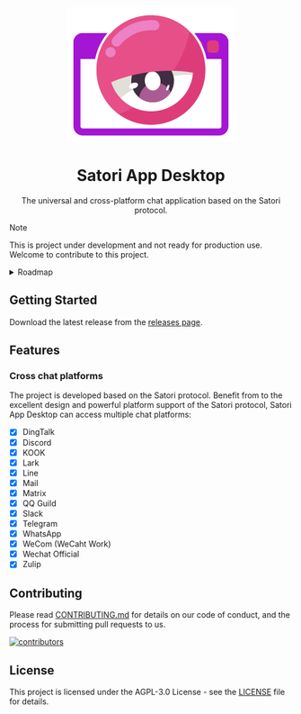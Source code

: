 <div align="center">

[![Satori App for Desktop](./sad-logo.png)](https://github.com/Lipraty/satori-desktop)

# Satori App Desktop

The universal and cross-platform chat application based on the Satori protocol.

</div>

> [!NOTE]
> This is project under development and not ready for production use. Welcome to contribute to this project.

<details>

<summary>Roadmap</summary>

## Roadmap

### Desktop App

- Roadmap: [click here](https://github.com/users/Lipraty/projects/1)
- Todo list: [click here](https://github.com/users/Lipraty/projects/2)

### Satori App Server(SAS)

- Roadmap: TODO
- Todo list: TODO
- Documentation: TODO

### UI Design

- [JSDesign](https://js.design/f/YcrbVO?p=jl2EY3zpvG&mode=design)

## Technologies

- [Cordis](https://github.com/cordiverse/cordis): Meta-Framework for Modern Applications.
- [Satori](https://github.com/satorijs/satori): THe universal messager protocol.
- [Electron](https://www.electronjs.org/): Open-source framework developed and maintained by GitHub.
- [React](https://reactjs.org/): A JavaScript library for building user interfaces.
  - [Foxact](https://foxact.skk.moe/): React component library that is React Hooks/Utils done right.
  - [Zustand](https://zustand-demo.pmnd.rs/): A small, fast and scaleable bearbones state-management solution.
  - [SWR](https://swr.vercel.app/): React Hooks library for data fetching.
- [Shikitor](https://github.com/NWYLZW/shikitor): A simple and lightweight code editor for the web based on shiki.

</details>

## Getting Started

Download the latest release from the [releases page]().

## Features

### Cross chat platforms

The project is developed based on the Satori protocol. Benefit from to the excellent design and powerful platform support of the Satori protocol, Satori App Desktop can access multiple chat platforms:

- [x] DingTalk
- [x] Discord
- [x] KOOK
- [x] Lark
- [x] Line
- [x] Mail
- [x] Matrix
- [x] QQ Guild
- [x] Slack
- [x] Telegram
- [x] WhatsApp
- [x] WeCom (WeCaht Work)
- [x] Wechat Official
- [x] Zulip

## Contributing

Please read [CONTRIBUTING.md](CONTRIBUTING.md) for details on our code of conduct, and the process for submitting pull requests to us.

[![contributors](https://contrib.rocks/image?repo=Lipraty/satori-desktop)](https://github.com/Lipraty/satori-desktop/graphs/contributors)

## License

This project is licensed under the AGPL-3.0 License - see the [LICENSE](LICENSE) file for details.

